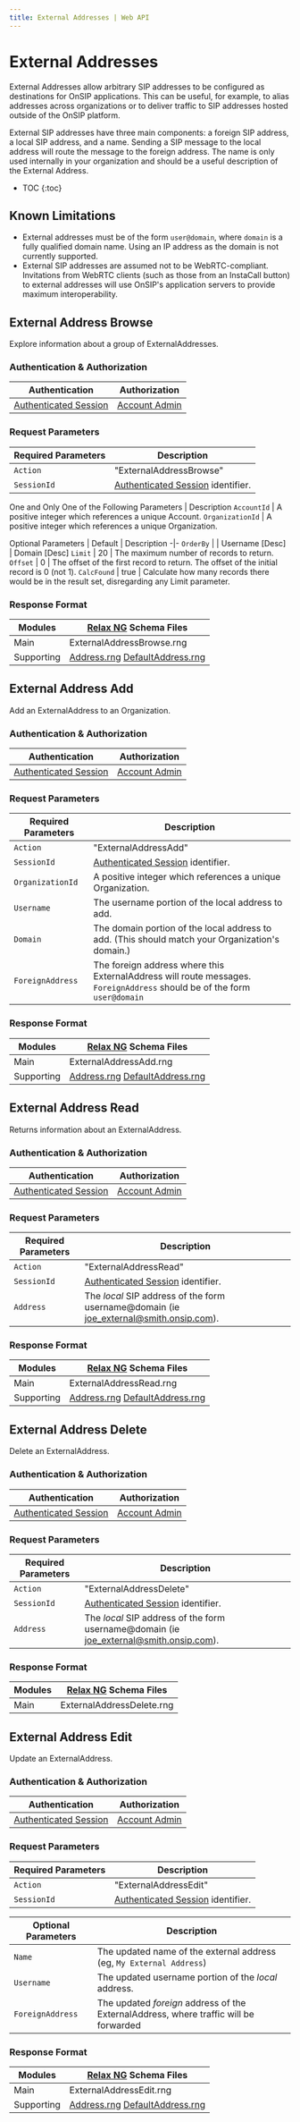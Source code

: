 ```yaml
---
title: External Addresses | Web API
---
```


# External Addresses

External Addresses allow arbitrary SIP addresses to be configured as destinations for OnSIP applications. This can be useful, for example, to alias addresses across organizations or to deliver traffic to SIP addresses hosted outside of the OnSIP platform.

External SIP addresses have three main components: a foreign SIP address, a local SIP address, and a name. Sending a SIP message to the local address will route the message to the foreign address. The name is only used internally in your organization and should be a useful description of the External Address.

* TOC
{:toc}

## Known Limitations

* External addresses must be of the form `user@domain`, where `domain` is a fully qualified domain name. Using an IP address as the domain is not currently supported.
* External SIP addresses are assumed not to be WebRTC-compliant. Invitations from WebRTC clients (such as those from an InstaCall button) to external addresses will use OnSIP's application servers to provide maximum interoperability.

## External Address Browse

Explore information about a group of ExternalAddresses.

### Authentication & Authorization

Authentication | Authorization
-|-
[Authenticated Session](../Authentication/#session-create) | [Account Admin](../#roles)

### Request Parameters

Required Parameters | Description
-|-
`Action` | "ExternalAddressBrowse"
`SessionId` | [Authenticated Session](../Authentication/#session-create) identifier.

One and Only One of the Following Parameters | Description
`AccountId` | A positive integer which references a unique Account.
`OrganizationId` | A positive integer which references a unique Organization.

Optional Parameters | Default | Description
-|-
`OrderBy` | | Username [Desc] \| Domain [Desc]
`Limit` | 20 | The maximum number of records to return.
`Offset` | 0 | The offset of the first record to return. The offset of the initial record is 0 (not 1).
`CalcFound` | true | Calculate how many records there would be in the result set, disregarding any Limit parameter.

### Response Format

Modules | [Relax NG](http://relaxng.org) Schema Files
-|-
Main | ExternalAddressBrowse.rng
Supporting | [Address.rng](/rng/Address.rng) [DefaultAddress.rng](/rng/DefaultAddress.rng)

## External Address Add

Add an ExternalAddress to an Organization.

### Authentication & Authorization

Authentication | Authorization
-|-
[Authenticated Session](../Authentication/#session-create) | [Account Admin](../#roles)

### Request Parameters

Required Parameters | Description
-|-
`Action` | "ExternalAddressAdd"
`SessionId` | [Authenticated Session](../Authentication/#session-create) identifier.
`OrganizationId` | A positive integer which references a unique Organization.
`Username` | The username portion of the local address to add.
`Domain` | The domain portion of the local address to add. (This should match your Organization's domain.)
`ForeignAddress` | The foreign address where this ExternalAddress will route messages.  `ForeignAddress` should be of the form `user@domain`

### Response Format

Modules | [Relax NG](http://relaxng.org) Schema Files
-|-
Main | ExternalAddressAdd.rng
Supporting | [Address.rng](/rng/Address.rng) [DefaultAddress.rng](/rng/DefaultAddress.rng)

## External Address Read

Returns information about an ExternalAddress.

### Authentication & Authorization

Authentication | Authorization
-|-
[Authenticated Session](../Authentication/#session-create) | [Account Admin](../#roles)

### Request Parameters

Required Parameters | Description
-|-
`Action` | "ExternalAddressRead"
`SessionId` | [Authenticated Session](../Authentication/#session-create) identifier.
`Address` | The *local* SIP address of the form username@domain (ie joe_external@smith.onsip.com).

### Response Format

Modules | [Relax NG](http://relaxng.org) Schema Files
-|-
Main | ExternalAddressRead.rng
Supporting | [Address.rng](/rng/Address.rng) [DefaultAddress.rng](/rng/DefaultAddress.rng)

## External Address Delete

Delete an ExternalAddress.

### Authentication & Authorization

Authentication | Authorization
-|-
[Authenticated Session](../Authentication/#session-create) | [Account Admin](../#roles)

### Request Parameters

Required Parameters | Description
-|-
`Action` | "ExternalAddressDelete"
`SessionId` | [Authenticated Session](../Authentication/#session-create) identifier.
`Address` | The *local* SIP address of the form username@domain (ie joe_external@smith.onsip.com).

### Response Format

Modules | [Relax NG](http://relaxng.org) Schema Files
-|-
Main | ExternalAddressDelete.rng

## External Address Edit

Update an ExternalAddress.

### Authentication & Authorization

Authentication | Authorization
-|-
[Authenticated Session](../Authentication/#session-create) | [Account Admin](../#roles)

### Request Parameters

Required Parameters | Description
-|-
`Action` | "ExternalAddressEdit"
`SessionId` | [Authenticated Session](../Authentication/#session-create) identifier.

Optional Parameters | Description
-|-
`Name` | The updated name of the external address (eg, `My External Address`)
`Username` | The updated username portion of the *local* address.
`ForeignAddress` | The updated *foreign* address of the ExternalAddress, where traffic will be forwarded

### Response Format

Modules | [Relax NG](http://relaxng.org) Schema Files
-|-
Main | ExternalAddressEdit.rng
Supporting | [Address.rng](/rng/Address.rng) [DefaultAddress.rng](/rng/DefaultAddress.rng)

